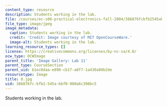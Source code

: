```yaml
---
content_type: resource
description: Students working in the lab.
file: /courses/ec-s06-practical-electronics-fall-2004/386876fcbfb2545abbf0908a6c300bc5_8.jpg
file_type: image/jpeg
image_metadata:
  caption: Students working in the lab.
  credit: 'Credit: Image courtesy of MIT OpenCourseWare.'
  image-alt: Students working in the lab.
learning_resource_types: []
license: https://creativecommons.org/licenses/by-nc-sa/4.0/
ocw_type: OCWImage
parent_title: 'Image Gallery: Lab 11'
parent_type: CourseSection
parent_uid: b1ec0daa-e898-cb17-a8f7-1a430a89b2de
resourcetype: Image
title: 8.jpg
uid: 386876fc-bfb2-545a-bbf0-908a6c300bc5
---
```

Students working in the lab.